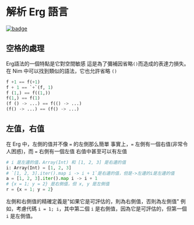 # 解析 Erg 語言

[![badge](https://img.shields.io/endpoint.svg?url=https%3A%2F%2Fgezf7g7pd5.execute-api.ap-northeast-1.amazonaws.com%2Fdefault%2Fsource_up_to_date%3Fowner%3Derg-lang%26repos%3Derg%26ref%3Dmain%26path%3Ddoc/EN/compiler/parsing.md%26commit_hash%3D51de3c9d5a9074241f55c043b9951b384836b258)](https://gezf7g7pd5.execute-api.ap-northeast-1.amazonaws.com/default/source_up_to_date?owner=erg-lang&repos=erg&ref=main&path=doc/EN/compiler/parsing.md&commit_hash=51de3c9d5a9074241f55c043b9951b384836b258)

## 空格的處理

Erg語法的一個特點是它對空間敏感
這是為了彌補因省略`()`而造成的表達力損失。在 Nim 中可以找到類似的語法，它也允許省略 `()`

```python
f +1 == f(+1)
f + 1 == `+`(f, 1)
f (1,) == f((1,))
f(1,) == f(1)
(f () -> ...) == f(() -> ...)
(f() -> ...) == (f() -> ...)
```

## 左值，右值

在 Erg 中，左側的值并不像 `=` 的左側那么簡單
事實上，`=` 左側有一個右值(非常令人困惑)，而 `=` 右側有一個左值
右值中甚至可以有左值

```python
# i 是左邊的值，Array(Int) 和 [1, 2, 3] 是右邊的值
i: Array(Int) = [1, 2, 3]
# `[1, 2, 3].iter().map i -> i + 1`是右邊的值，但是->左邊的i是左邊的值
a = [1, 2, 3].iter().map i -> i + 1
# {x = 1; y = 2} 是右側值，但 x, y 是左側值
r = {x = 1; y = 2}
```

左側和右側值的精確定義是"如果它是可評估的，則為右側值，否則為左側值"
例如，考慮代碼 ``i = 1; i``，其中第二個 `i` 是右側值，因為它是可評估的，但第一個 `i` 是左側值。